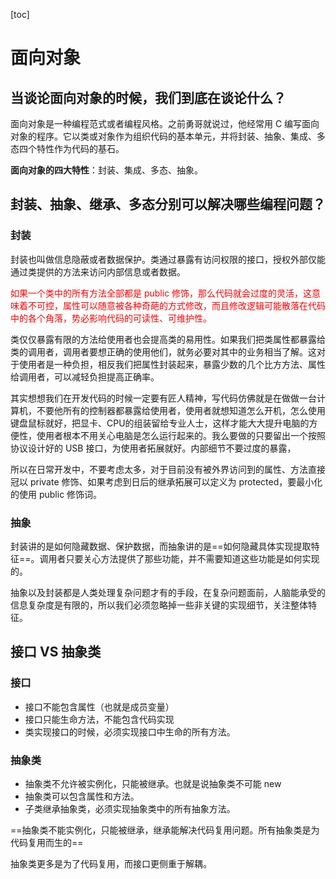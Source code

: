 [toc]



# 面向对象

## 当谈论面向对象的时候，我们到底在谈论什么？

面向对象是一种编程范式或者编程风格。之前勇哥就说过，他经常用 C 编写面向对象的程序。它以类或对象作为组织代码的基本单元，并将封装、抽象、集成、多态四个特性作为代码的基石。

**面向对象的四大特性**：封装、集成、多态、抽象。

## 封装、抽象、继承、多态分别可以解决哪些编程问题？

### 封装

封装也叫做信息隐蔽或者数据保护。类通过暴露有访问权限的接口，授权外部仅能通过类提供的方法来访问内部信息或者数据。

<font color = red>如果一个类中的所有方法全部都是 public 修饰，那么代码就会过度的灵活，这意味着不可控，属性可以随意被各种奇葩的方式修改，而且修改逻辑可能散落在代码中的各个角落，势必影响代码的可读性、可维护性。</font>

类仅仅暴露有限的方法给使用者也会提高类的易用性。如果我们把类属性都暴露给类的调用者，调用者要想正确的使用他们，就务必要对其中的业务相当了解。这对于使用者是一种负担，相反我们把属性封装起来，暴露少数的几个比方方法、属性给调用者，可以减轻负担提高正确率。

其实想想我们在开发代码的时候一定要有匠人精神，写代码仿佛就是在做做一台计算机，不要他所有的控制器都暴露给使用者，使用者就想知道怎么开机，怎么使用键盘鼠标就好，把显卡、CPU的组装留给专业人士，这样才能大大提升电脑的方便性，使用者根本不用关心电脑是怎么运行起来的。我么要做的只要留出一个按照协议设计好的 USB 接口，为使用者拓展就好。内部细节不要过度的暴露，

所以在日常开发中，不要考虑太多，对于目前没有被外界访问到的属性、方法直接冠以 private 修饰、如果考虑到日后的继承拓展可以定义为 protected，要最小化的使用 public 修饰词。

### 抽象

封装讲的是如何隐藏数据、保护数据，而抽象讲的是==如何隐藏具体实现提取特征==。调用者只要关心方法提供了那些功能，并不需要知道这些功能是如何实现的。

抽象以及封装都是人类处理复杂问题才有的手段，在复杂问题面前，人脑能承受的信息复杂度是有限的，所以我们必须忽略掉一些非关键的实现细节，关注整体特征。



## 接口 VS 抽象类

### 接口

* 接口不能包含属性（也就是成员变量）
* 接口只能生命方法，不能包含代码实现
* 类实现接口的时候，必须实现接口中生命的所有方法。

### 抽象类

* 抽象类不允许被实例化，只能被继承。也就是说抽象类不可能 new
* 抽象类可以包含属性和方法。
* 子类继承抽象类，必须实现抽象类中的所有抽象方法。



==抽象类不能实例化，只能被继承，继承能解决代码复用问题。所有抽象类是为代码复用而生的==

抽象类更多是为了代码复用，而接口更侧重于解耦。